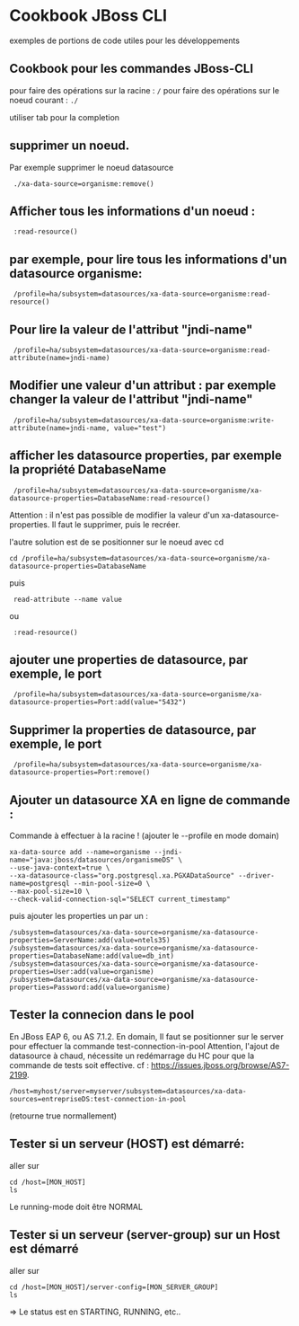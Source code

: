 Cookbook JBoss CLI
==================

exemples de portions de code utiles pour les développements


Cookbook pour les commandes JBoss-CLI
-------------------------------------


pour faire des opérations sur la racine : ```/```
pour faire des opérations sur le noeud courant : ```./```

utiliser tab pour la completion


supprimer un noeud.
------------------
Par exemple supprimer le noeud datasource
```
 ./xa-data-source=organisme:remove()
```


Afficher tous les informations d'un noeud : 
-------------------------------------------
``` 
 :read-resource()
```


par exemple, pour lire tous les informations d'un datasource organisme:
----------------------------------------------------------------------
```
 /profile=ha/subsystem=datasources/xa-data-source=organisme:read-resource()
```

Pour lire la valeur de l'attribut "jndi-name"
---------------------------------------------
```
 /profile=ha/subsystem=datasources/xa-data-source=organisme:read-attribute(name=jndi-name)
```


Modifier une valeur d'un attribut : par exemple changer la valeur de l'attribut "jndi-name"
---------------------------------
```
 /profile=ha/subsystem=datasources/xa-data-source=organisme:write-attribute(name=jndi-name, value="test")
```


afficher les datasource properties, par exemple la propriété DatabaseName
-------------------------------------------------------------------------
```
 /profile=ha/subsystem=datasources/xa-data-source=organisme/xa-datasource-properties=DatabaseName:read-resource()
```

Attention : il n'est pas possible de modifier la valeur d'un xa-datasource-properties. Il faut le supprimer, puis le recréer.

l'autre solution est de se positionner sur le noeud avec cd
```
cd /profile=ha/subsystem=datasources/xa-data-source=organisme/xa-datasource-properties=DatabaseName
```
puis
```
 read-attribute --name value
 ```
ou 
```
 :read-resource()
```

ajouter une properties de datasource, par exemple, le port
-----------------------------------------------------------
```
 /profile=ha/subsystem=datasources/xa-data-source=organisme/xa-datasource-properties=Port:add(value="5432")
```

Supprimer la properties de datasource, par exemple, le port
-----------------------------------------------------------
```
 /profile=ha/subsystem=datasources/xa-data-source=organisme/xa-datasource-properties=Port:remove()
```


Ajouter un datasource XA en ligne de commande : 
-----------------------------------------------

Commande à effectuer à la racine ! (ajouter le --profile en mode domain)
```
xa-data-source add --name=organisme --jndi-name="java:jboss/datasources/organismeDS" \
--use-java-context=true \
--xa-datasource-class="org.postgresql.xa.PGXADataSource" --driver-name=postgresql --min-pool-size=0 \
--max-pool-size=10 \
--check-valid-connection-sql="SELECT current_timestamp"
```
puis ajouter les properties un par un :
```
/subsystem=datasources/xa-data-source=organisme/xa-datasource-properties=ServerName:add(value=ntels35)
/subsystem=datasources/xa-data-source=organisme/xa-datasource-properties=DatabaseName:add(value=db_int)
/subsystem=datasources/xa-data-source=organisme/xa-datasource-properties=User:add(value=organisme)
/subsystem=datasources/xa-data-source=organisme/xa-datasource-properties=Password:add(value=organisme) 
```

Tester la connecion dans le pool
--------------------------------
En JBoss EAP 6, ou AS 7.1.2. En domain, Il faut se positionner sur le server pour effectuer la commande test-connection-in-pool
Attention, l'ajout de datasource à chaud, nécessite un redémarrage du HC pour que la commande de tests soit effective.
cf : https://issues.jboss.org/browse/AS7-2199.
```
/host=myhost/server=myserver/subsystem=datasources/xa-data-sources=entrepriseDS:test-connection-in-pool
```
(retourne true normallement)

Tester si un serveur (HOST) est démarré:
---------------------------------
aller sur 
```
cd /host=[MON_HOST]
ls
```

Le running-mode doit être NORMAL

Tester si un serveur (server-group) sur un Host est démarré
-----------------------------------------------------------
aller sur 
```
cd /host=[MON_HOST]/server-config=[MON_SERVER_GROUP]
ls
```
=> Le status est en STARTING, RUNNING, etc..

